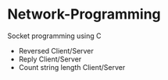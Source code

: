 # Network-Programming
Socket programming using C
  - Reversed Client/Server
  - Reply Client/Server
  - Count string length Client/Server

